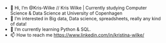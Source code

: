 - 👋 Hi, I’m @Kris-Wilke // Kris Wilke | Currently studying Computer Science & Data Science at University of Copenhagen
- 👀 I’m interested in Big data, Data science, spreadsheets, really any kind of data!
- 🌱 I’m currently learning Python & SQL.
- 📫 How to reach me https://www.linkedin.com/in/kristina-wilke/

<!---
Kris-Wilke/Kris-Wilke is a ✨ special ✨ repository because its `README.md` (this file) appears on your GitHub profile.
You can click the Preview link to take a look at your changes.
- 💞️ I’m looking to collaborate on ... (I don't know at the moment, still learning!)
--->
